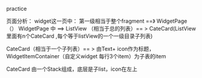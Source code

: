 practice

页面分析：
widget这一页中：
第一级相当于整个fragment ==》 WidgetPage（）
WidgetPage 中 ==> ListView （相当于总的列表）== > CateCard(ListView里面有n个CateCard ,每个等于listView的一个一级目录子列表)

CateCard（相当于一个子列表）== > 由Text+ icon作为标题，WidgetItemContainer（自定义widget 每行3个item）为子表的item

CateCard 由一个Stack组成，底层是子list，icon在左上